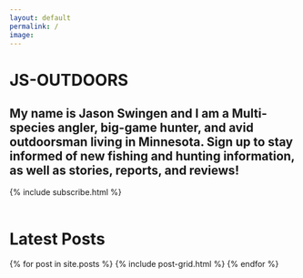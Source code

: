 ```yaml
---
layout: default
permalink: /
image:
---
```


<div class="page-lead" style="background-image:url(/images/2015_MT_Hunt_11.jpg)">
    <div class="wrap page-lead-content">
        <h1>JS-OUTDOORS</h1>
        <h2>My name is Jason Swingen and I am a Multi-species angler, big-game hunter, and avid outdoorsman living in Minnesota. Sign up to stay informed of new fishing and hunting information, as well as stories, reports, and reviews!</h2>
        <!-- <a href="/report/fishing-report" class="btn">Fishing Reports</a>
        &nbsp;
        <a href="/blog.html" class="btn-accent">Latest Posts</a> -->
          {% include subscribe.html %}
    </div>
</div>
&nbsp;

<div class="main">
  <div class="wrap">
    <h1 id="posts">Latest Posts</h1>
    <div class="tiles">
    {% for post in site.posts %}
        {% include post-grid.html %}
        {% endfor %}
    </div><!-- /.tiles -->
  </div>
</div>
